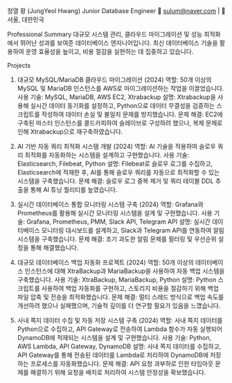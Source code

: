 정열 황 (JungYeol Hwang)
Junior Database Engineer
📧 sulum@naver.com | 📍 서울, 대한민국

Professional Summary
대규모 시스템 관리, 클라우드 마이그레이션 및 성능 최적화에서 뛰어난 성과를 보여준 데이터베이스 엔지니어입니다. 최신 데이터베이스 기술을 활용하여 운영 효율성을 높이고, 비용 절감을 실현하는 데 집중하고 있습니다.

Projects
1. 대규모 MySQL/MariaDB 클라우드 마이그레이션 (2024)
역할: 50개 이상의 MySQL 및 MariaDB 인스턴스를 AWS로 마이그레이션하는 작업을 이끌었습니다.
사용 기술: MySQL, MariaDB, AWS EC2, Xtrabackup
설명: Xtrabackup을 사용해 실시간 데이터 동기화를 설정하고, Python으로 데이터 무결성을 검증하는 스크립트를 작성하여 데이터 손실 및 불일치 문제를 방지했습니다.
문제 해결: EC2에 구축된 마스터 인스턴스를 콜드카피하여 슬레이브로 구성하려 했으나, 복제 문제로 인해 Xtrabackup으로 재구축하였습니다.

3. AI 기반 자동 쿼리 최적화 시스템 개발 (2024)
역할: AI 기술을 적용하여 슬로우 쿼리 최적화를 자동화하는 시스템을 설계하고 구현했습니다.
사용 기술: Elasticsearch, Filebeat, Python
설명: Filebeat로 슬로우 로그를 수집하고, Elasticsearch에 적재한 후, AI를 통해 슬로우 쿼리를 자동으로 최적화할 수 있는 시스템을 구축했습니다.
문제 해결: 슬로우 로그 중복 제거 및 쿼리 테이블 DDL 추출을 통해 AI 튜닝 퀄리티를 높였습니다.

4. 실시간 데이터베이스 통합 모니터링 시스템 구축 (2024)
역할: Grafana와 Prometheus를 활용해 실시간 모니터링 시스템을 설계 및 구현했습니다.
사용 기술: Grafana, Prometheus, PMM, Slack API, Telegram API
설명: 실시간 데이터베이스 모니터링 대시보드를 설계하고, Slack과 Telegram API를 연동하여 알림 시스템을 구축했습니다.
문제 해결: 초기 과도한 알림 문제를 필터링 및 우선순위 설정을 통해 해결했습니다.

5. 대규모 데이터베이스 백업 자동화 프로젝트 (2024)
역할: 50개 이상의 데이터베이스 인스턴스에 대해 XtraBackup과 MariaBackup을 사용하여 자동 백업 시스템을 구축했습니다.
사용 기술: XtraBackup, MariaBackup, Python
설명: Python 스크립트를 사용하여 백업 자동화를 구현하고, 스토리지 비용을 절감하기 위해 백업 파일 압축 및 전송을 최적화했습니다.
문제 해결: 멀티 스레드 방식으로 백업 속도를 개선하려 했으나 실패했으며, 기술적 깊이를 더 연구할 필요가 있음을 느꼈습니다.

6. 사내 쪽지 데이터 수집 및 자동 저장 시스템 구축 (2024)
역할: 사내 쪽지 데이터를 Python으로 수집하고, API Gateway로 전송하여 Lambda 함수가 자동 실행되어 DynamoDB에 적재되는 시스템을 설계 및 구현했습니다.
사용 기술: Python, AWS Lambda, API Gateway, DynamoDB
설명: 사내 쪽지 데이터를 수집하고, API Gateway를 통해 전송된 데이터를 Lambda로 처리하여 DynamoDB에 저장하는 프로세스를 자동화했습니다.
문제 해결: API 요청 과부하로 인한 타임아웃 문제를 해결하기 위해 요청을 배치로 처리하여 시스템 안정성을 확보했습니다.
